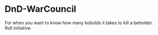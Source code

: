 # DnD-WarCouncil
For when you want to know how many kobolds it takes to kill a beholder. Roll initiative. 
